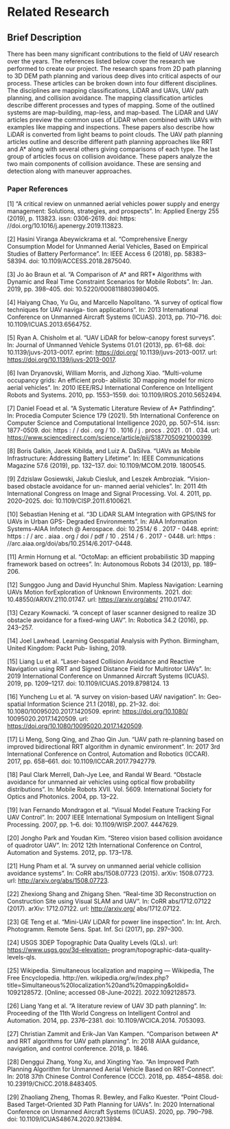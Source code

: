 # Related Research

## Brief Description
There has been many significant contributions to the field of UAV research over the years. The references listed below cover the research we performed to create our project. The research spans from 2D path planning to 3D DEM path planning and various deep dives into critical aspects of our process. These articles can be broken down into four different disciplines. The disciplines are mapping classifications, LiDAR and UAVs, UAV path planning, and collision avoidance. The mapping classification articles describe different processes and types of mapping. Some of the outlined systems are map-building, map-less, and map-based. The LiDAR and UAV articles preview the common uses of LiDAR when combined with UAVs with examples like mapping and inspections. These papers also describe how LiDAR is converted from light beams to point clouds. The UAV path planning articles outline and describe different path planning approaches like RRT and A* along with several others giving comparisons of each type. The last group of articles focus on collision avoidance. These papers analyze the two main components of collision avoidance. These are sensing and detection along with maneuver approaches.

### Paper References
[1] “A critical review on unmanned aerial vehicles power supply and energy management: Solutions,
strategies, and prospects”. In: Applied Energy 255 (2019), p. 113823. issn: 0306-2619. doi: https:
//doi.org/10.1016/j.apenergy.2019.113823.

[2] Hasini Viranga Abeywickrama et al. “Comprehensive Energy Consumption Model for Unmanned Aerial
Vehicles, Based on Empirical Studies of Battery Performance”. In: IEEE Access 6 (2018), pp. 58383–
58394. doi: 10.1109/ACCESS.2018.2875040.

[3] Jo ̃ao Braun et al. “A Comparison of A* and RRT* Algorithms with Dynamic and Real Time Constraint
Scenarios for Mobile Robots”. In: Jan. 2019, pp. 398–405. doi: 10.5220/0008118803980405.

[4] Haiyang Chao, Yu Gu, and Marcello Napolitano. “A survey of optical flow techniques for UAV naviga-
tion applications”. In: 2013 International Conference on Unmanned Aircraft Systems (ICUAS). 2013,
pp. 710–716. doi: 10.1109/ICUAS.2013.6564752.

[5] Ryan A. Chisholm et al. “UAV LiDAR for below-canopy forest surveys”. In: Journal of Unmanned
Vehicle Systems 01.01 (2013), pp. 61–68. doi: 10.1139/juvs-2013-0017. eprint: https://doi.org/
10.1139/juvs-2013-0017. url: https://doi.org/10.1139/juvs-2013-0017.

[6] Ivan Dryanovski, William Morris, and Jizhong Xiao. “Multi-volume occupancy grids: An efficient prob-
abilistic 3D mapping model for micro aerial vehicles”. In: 2010 IEEE/RSJ International Conference
on Intelligent Robots and Systems. 2010, pp. 1553–1559. doi: 10.1109/IROS.2010.5652494.

[7] Daniel Foead et al. “A Systematic Literature Review of A* Pathfinding”. In: Procedia Computer Science
179 (2021). 5th International Conference on Computer Science and Computational Intelligence 2020,
pp. 507–514. issn: 1877-0509. doi: https : / / doi . org / 10 . 1016 / j . procs . 2021 . 01 . 034. url:
https://www.sciencedirect.com/science/article/pii/S1877050921000399.

[8] Boris Galkin, Jacek Kibilda, and Luiz A. DaSilva. “UAVs as Mobile Infrastructure: Addressing Battery
Lifetime”. In: IEEE Communications Magazine 57.6 (2019), pp. 132–137. doi: 10.1109/MCOM.2019.
1800545.

[9] Zdzislaw Gosiewski, Jakub Ciesluk, and Leszek Ambroziak. “Vision-based obstacle avoidance for un-
manned aerial vehicles”. In: 2011 4th International Congress on Image and Signal Processing. Vol. 4.
2011, pp. 2020–2025. doi: 10.1109/CISP.2011.6100621.

[10] Sebastian Hening et al. “3D LiDAR SLAM Integration with GPS/INS for UAVs in Urban GPS-
Degraded Environments”. In: AIAA Information Systems-AIAA Infotech @ Aerospace. doi: 10.2514/
6 . 2017 - 0448. eprint: https : / / arc . aiaa . org / doi / pdf / 10 . 2514 / 6 . 2017 - 0448. url: https :
//arc.aiaa.org/doi/abs/10.2514/6.2017-0448.

[11] Armin Hornung et al. “OctoMap: an efficient probabilistic 3D mapping framework based on octrees”.
In: Autonomous Robots 34 (2013), pp. 189–206.

[12] Sunggoo Jung and David Hyunchul Shim. Mapless Navigation: Learning UAVs Motion forExploration
of Unknown Environments. 2021. doi: 10.48550/ARXIV.2110.01747. url: https://arxiv.org/abs/
2110.01747.

[13] Cezary Kownacki. “A concept of laser scanner designed to realize 3D obstacle avoidance for a fixed-wing
UAV”. In: Robotica 34.2 (2016), pp. 243–257.

[14] Joel Lawhead. Learning Geospatial Analysis with Python. Birmingham, United Kingdom: Packt Pub-
lishing, 2019.

[15] Liang Lu et al. “Laser-based Collision Avoidance and Reactive Navigation using RRT and Signed
Distance Field for Multirotor UAVs”. In: 2019 International Conference on Unmanned Aircraft Systems
(ICUAS). 2019, pp. 1209–1217. doi: 10.1109/ICUAS.2019.8798124.
13

[16] Yuncheng Lu et al. “A survey on vision-based UAV navigation”. In: Geo-spatial Information Science
21.1 (2018), pp. 21–32. doi: 10.1080/10095020.2017.1420509. eprint: https://doi.org/10.1080/
10095020.2017.1420509. url: https://doi.org/10.1080/10095020.2017.1420509.

[17] Li Meng, Song Qing, and Zhao Qin Jun. “UAV path re-planning based on improved bidirectional RRT
algorithm in dynamic environment”. In: 2017 3rd International Conference on Control, Automation
and Robotics (ICCAR). 2017, pp. 658–661. doi: 10.1109/ICCAR.2017.7942779.

[18] Paul Clark Merrell, Dah-Jye Lee, and Randal W Beard. “Obstacle avoidance for unmanned air vehicles
using optical flow probability distributions”. In: Mobile Robots XVII. Vol. 5609. International Society
for Optics and Photonics. 2004, pp. 13–22.

[19] Ivan Fernando Mondragon et al. “Visual Model Feature Tracking For UAV Control”. In: 2007 IEEE
International Symposium on Intelligent Signal Processing. 2007, pp. 1–6. doi: 10.1109/WISP.2007.
4447629.

[20] Jongho Park and Youdan Kim. “Stereo vision based collision avoidance of quadrotor UAV”. In: 2012
12th International Conference on Control, Automation and Systems. 2012, pp. 173–178.

[21] Hung Pham et al. “A survey on unmanned aerial vehicle collision avoidance systems”. In: CoRR
abs/1508.07723 (2015). arXiv: 1508.07723. url: http://arxiv.org/abs/1508.07723.

[22] Zhexiong Shang and Zhigang Shen. “Real-time 3D Reconstruction on Construction Site using Visual
SLAM and UAV”. In: CoRR abs/1712.07122 (2017). arXiv: 1712.07122. url: http://arxiv.org/
abs/1712.07122.

[23] GE Teng et al. “Mini-UAV LiDAR for power line inspection”. In: Int. Arch. Photogramm. Remote
Sens. Spat. Inf. Sci (2017), pp. 297–300.

[24] USGS 3DEP Topographic Data Quality Levels (QLs). url: https://www.usgs.gov/3d-elevation-
program/topographic-data-quality-levels-qls.

[25] Wikipedia. Simultaneous localization and mapping — Wikipedia, The Free Encyclopedia. http://en.
wikipedia.org/w/index.php?title=Simultaneous%20localization%20and%20mapping&oldid=
1092128572. [Online; accessed 08-June-2022]. 2022.1092128573.

[26] Liang Yang et al. “A literature review of UAV 3D path planning”. In: Proceeding of the 11th World
Congress on Intelligent Control and Automation. 2014, pp. 2376–2381. doi: 10.1109/WCICA.2014.
7053093.

[27] Christian Zammit and Erik-Jan Van Kampen. “Comparison between A* and RRT algorithms for UAV
path planning”. In: 2018 AIAA guidance, navigation, and control conference. 2018, p. 1846.

[28] Denggui Zhang, Yong Xu, and Xingting Yao. “An Improved Path Planning Algorithm for Unmanned
Aerial Vehicle Based on RRT-Connect”. In: 2018 37th Chinese Control Conference (CCC). 2018,
pp. 4854–4858. doi: 10.23919/ChiCC.2018.8483405.

[29] Zhaoliang Zheng, Thomas R. Bewley, and Falko Kuester. “Point Cloud-Based Target-Oriented 3D Path
Planning for UAVs”. In: 2020 International Conference on Unmanned Aircraft Systems (ICUAS). 2020,
pp. 790–798. doi: 10.1109/ICUAS48674.2020.9213894.

